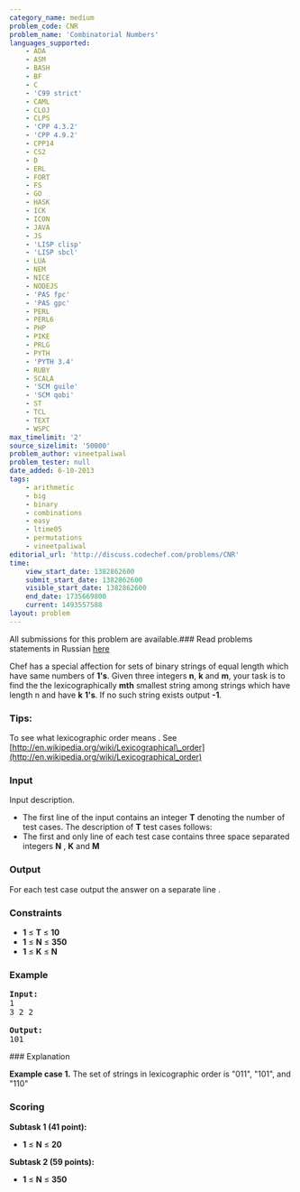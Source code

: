 ```yaml
---
category_name: medium
problem_code: CNR
problem_name: 'Combinatorial Numbers'
languages_supported:
    - ADA
    - ASM
    - BASH
    - BF
    - C
    - 'C99 strict'
    - CAML
    - CLOJ
    - CLPS
    - 'CPP 4.3.2'
    - 'CPP 4.9.2'
    - CPP14
    - CS2
    - D
    - ERL
    - FORT
    - FS
    - GO
    - HASK
    - ICK
    - ICON
    - JAVA
    - JS
    - 'LISP clisp'
    - 'LISP sbcl'
    - LUA
    - NEM
    - NICE
    - NODEJS
    - 'PAS fpc'
    - 'PAS gpc'
    - PERL
    - PERL6
    - PHP
    - PIKE
    - PRLG
    - PYTH
    - 'PYTH 3.4'
    - RUBY
    - SCALA
    - 'SCM guile'
    - 'SCM qobi'
    - ST
    - TCL
    - TEXT
    - WSPC
max_timelimit: '2'
source_sizelimit: '50000'
problem_author: vineetpaliwal
problem_tester: null
date_added: 6-10-2013
tags:
    - arithmetic
    - big
    - binary
    - combinations
    - easy
    - ltime05
    - permutations
    - vineetpaliwal
editorial_url: 'http://discuss.codechef.com/problems/CNR'
time:
    view_start_date: 1382862600
    submit_start_date: 1382862600
    visible_start_date: 1382862600
    end_date: 1735669800
    current: 1493557588
layout: problem
---
```

All submissions for this problem are available.###  Read problems statements in Russian [here](http://www.codechef.com/download/translated/LTIME05/russian/CNR_1.pdf)

Chef has a special affection for sets of binary strings of equal length which have same numbers of **1's**. Given three integers **n**, **k** and **m**, your task is to find the the lexicographically **mth** smallest string among strings which have length n and have **k** **1's**. If no such string exists output **-1**.

### Tips: 

 To see what lexicographic order means . See [http://en.wikipedia.org/wiki/Lexicographical\_order](http://en.wikipedia.org/wiki/Lexicographical_order)

### Input

Input description.

- The first line of the input contains an integer **T** denoting the number of test cases. The description of **T** test cases follows:
- The first and only line of each test case contains three space separated integers **N** ,  **K**  and  **M**

### Output

For each test case output the answer on a separate line .

### Constraints

- **1** ≤ **T** ≤ **10**
- **1** ≤ **N** ≤ **350**
- **1** ≤ **K** ≤ **N**

### Example

<pre><b>Input:</b>
1
3 2 2

<b>Output:</b>
101
</pre>### Explanation

**Example case 1.** The set of strings in lexicographic order is "011", "101", and "110"

###  Scoring 

**Subtask 1 (41 point):**

- **1** ≤ **N** ≤ **20**

**Subtask 2 (59 points):**

- **1** ≤ **N** ≤ **350**
